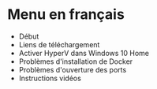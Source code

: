 # Menu en français

* Début
* Liens de téléchargement
* Activer HyperV dans Windows 10 Home
* Problèmes d'installation de Docker
* Problèmes d'ouverture des ports
* Instructions vidéos
